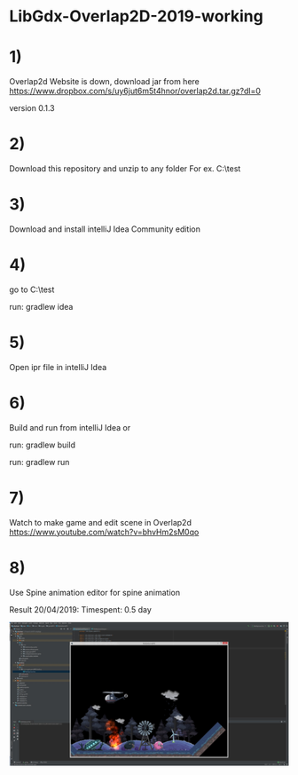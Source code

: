 # LibGdx-Overlap2D-2019-working

# 1)
Overlap2d Website is down, download jar from here
https://www.dropbox.com/s/uy6jut6m5t4hnor/overlap2d.tar.gz?dl=0

version 0.1.3

# 2)
Download this repository and unzip to any folder
For ex. C:\test

# 3)
Download and install intelliJ Idea Community edition

# 4)
go to C:\test

run: gradlew idea

# 5)
Open ipr file in intelliJ Idea

# 6)
Build and run from intelliJ Idea 
or

run: gradlew build

run: gradlew run

# 7)
Watch to make game and edit scene in Overlap2d
https://www.youtube.com/watch?v=bhvHm2sM0qo

# 8)
Use Spine animation editor for spine animation


Result 20/04/2019:
Timespent: 0.5 day

![Alt text](sdbasdbad.jpg?raw=true "screen")
